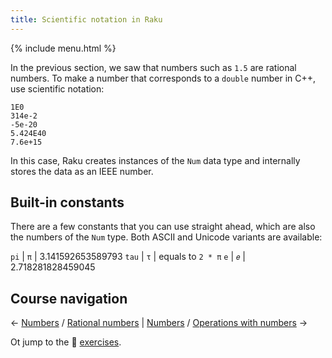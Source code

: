 ```yaml
---
title: Scientific notation in Raku
---
```


{% include menu.html %}

In the previous section, we saw that numbers such as `1.5` are rational numbers. To make a number that corresponds to a `double` number in C++, use scientific notation:

    1E0
    314e-2
    -5e-20
    5.424E40
    7.6e+15

In this case, Raku creates instances of the `Num` data type and internally stores the data as an IEEE number.

## Built-in constants

There are a few constants that you can use straight ahead, which are also the numbers of the `Num` type. Both ASCII and Unicode variants are available:

`pi` | `π` | 3.141592653589793
`tau` | `τ` | equals to `2 * π`
`e` | `𝑒` | 2.718281828459045

## Course navigation

← [Numbers](/raku-course/numbers) / [Rational numbers](/raku-course/numbers/rats) | [Numbers](/raku-course/numbers) / [Operations with numbers](/raku-course/numbers/operations) →

Ot jump to the 💪 [exercises](../exercises).
